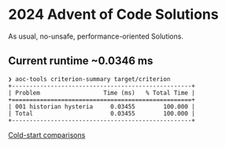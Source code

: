 # 2024 Advent of Code Solutions

As usual, no-unsafe, performance-oriented Solutions.

## Current runtime ~0.0346 ms

```
❯ aoc-tools criterion-summary target/criterion
+---------------------------------------------------+
| Problem                  Time (ms)   % Total Time |
+===================================================+
| 001 historian hysteria     0.03455        100.000 |
| Total                      0.03455        100.000 |
+---------------------------------------------------+
```

[Cold-start comparisons](https://aoc.ancalagon.black/2024)
